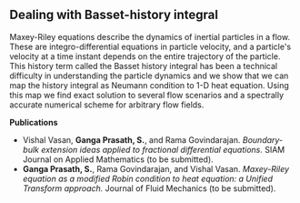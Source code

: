 ## Dealing with Basset-history integral

Maxey-Riley equations describe the dynamics of inertial particles in a flow. These are integro-differential equations in particle velocity, and a particle's velocity at a time instant depends on the entire trajectory of the particle. This history term called the Basset history integral has been a technical difficulty in understanding the particle dynamics and we show that we can map the history integral as Neumann condition to 1-D heat equation. Using this map we find exact solution to several flow scenarios and a spectrally accurate numerical scheme for arbitrary flow fields.

**Publications**

*  Vishal Vasan, **Ganga Prasath, S.**, and Rama Govindarajan. _Boundary-bulk extension ideas applied to fractional differential equations._ SIAM Journal on Applied Mathematics (to be submitted).
*  **Ganga Prasath, S.**, Rama Govindarajan, and Vishal Vasan. _Maxey-Riley equation as a modified Robin condition to heat equation: a Unified Transform approach._ Journal of Fluid Mechanics (to be submitted).